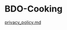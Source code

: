 # BDO-Cooking
[privacy_policy.md](https://github.com/Voltrage1230/BDO-Cooking/files/7150102/privacy_policy.md)

